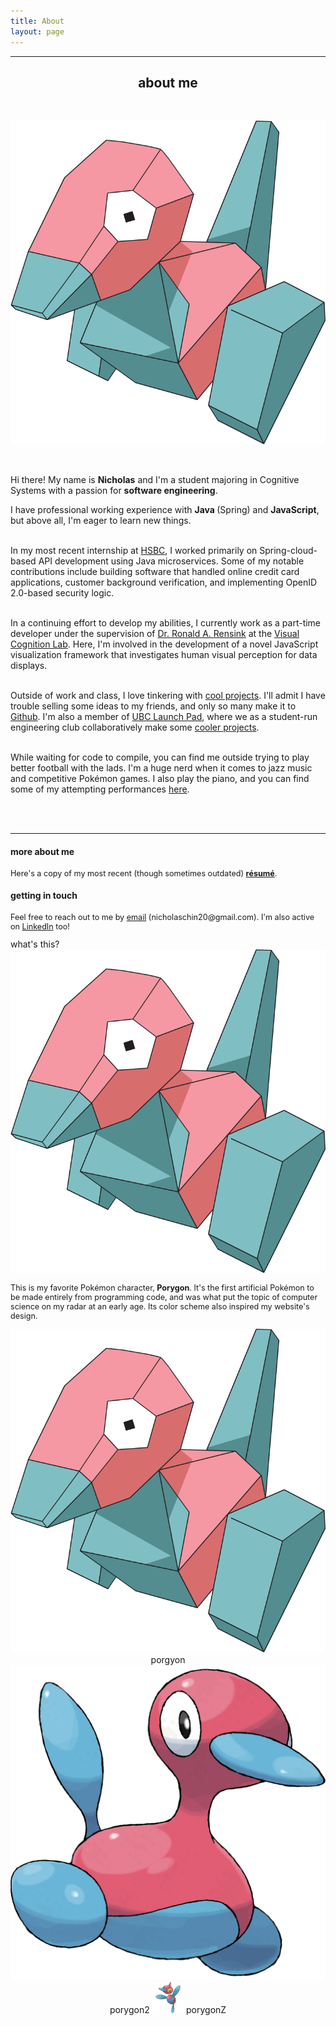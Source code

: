 ```yaml
---
title: About
layout: page
---
```

<!-- ![Profile Image]({% if site.external-image %}{{ site.picture }}{% else %}{{ site.url }}/{{ site.picture }}{% endif %}) -->

<hr/>
<center> <h2> about me </h2> </center>
<br class="porygon-line"/>
<p align="center">
	<img class="porygon" src='/assets/images/porygon.png' >
</p>
<br class="porygon-line"/>


<p>Hi there! My name is <b>Nicholas</b> and I'm a student majoring in Cognitive Systems with a passion for <b>software engineering</b>. <br> </p>

<p>I have professional working experience with <b> Java </b> (Spring) and <b> JavaScript</b>, but above all, I'm eager to learn new things.<br/><br/>

  In my most recent internship at <a target="_blank" href="https://www.hsbc.ca/"> HSBC</a>, I worked primarily on Spring-cloud-based API development using Java microservices. Some of my notable contributions include building software that handled online credit card applications, customer background verification, and implementing OpenID 2.0-based security logic. <br><br>

  In a continuing effort to develop my abilities, I currently work as a part-time developer under the supervision of <a target="_blank" href="https://www.researchgate.net/profile/Ronald_Rensink="> Dr. Ronald A. Rensink</a> at the <a target="_blank" href="https://viscoglab.psych.ubc.ca/"> Visual Cognition Lab</a>. Here, I'm involved in the development of a novel JavaScript visualization framework that investigates human visual perception for data displays. <br><br>

  Outside of work and class, I love tinkering with <a target="_blank" href="/projects"> cool projects</a>. I'll admit I have trouble selling some ideas to my friends, and only so many make it to <a target="_blank" href="https://github.com/theblackathena">Github</a>. I'm also a member of <a target="_blank" href="http://www.ubclaunchpad.com">UBC Launch Pad</a>, where we as a student-run engineering club collaboratively make some <a target="_blank" href="https://github.com/ubclaunchpad"> cooler projects</a>.<br><br>

  While waiting for code to compile, you can find me outside trying to play better football with the lads. I'm a huge nerd when it comes to jazz music and competitive Pokémon games. I also play the piano, and you can find some of my attempting performances <a target="_blank" href="/piano">here</a>. 
</p>
<br class="porygon-line"/>
<br>
<!-- <p align="center">
	<img class="mini-porygon" src='/assets/images/porygon.png' max-width="10%">
</p> -->
<!-- <p align="center">
<i style ="font-size:90%;">  </i> </p> -->
<hr/>


#### more about me
<p style="font-size:90%;">Here's a copy of my most recent (though sometimes outdated) <b><a target="_blank" href="mailto:nicholaschin20@gmail.com">résumé</a></b>.</p>


#### getting in touch
<p style="font-size:90%;">Feel free to reach out to me by <a target="_blank" href="mailto:nicholaschin20@gmail.com">email</a> (nicholaschin20@gmail.com). I'm also active on <a target="_blank" href="https://www.linkedin.com/in/nicholaschinjie/">LinkedIn</a> too! </p> 

<div class="inline-block">
 what's this?
<img class="mini-porygon" src='/assets/images/porygon.png' max-width="10%">
</div>
<p style="font-size:90%;"> This is my favorite Pokémon character, <b>Porygon</b>. It's the first artificial Pokémon to be made entirely from programming code, and was what put the topic of computer science on my radar at an early age. Its color scheme also inspired my website's design.</p>


<center>
<div class="inline-block">
<img class="mini-porygon" src='/assets/images/porygon.png' max-width="10%"> porgyon
<img class="mini-porygon" src='/assets/images/porygon2.png' max-width="10%"> porygon2
<img class="mini-porygonz" src='/assets/images/porygonz.png' width="10%"> porygonZ
</div>
<center/>



<!-- <h2>Skills</h2> -->

<!-- <ul class="skill-list">
	<li>HTML - Jade - Haml - Erb</li>
	<li>Responsive (Mobile First)</li>
	<li>CSS (Stylus, Sass, Less)</li>
	<li>Css Frameworks (Bootstrap, Foundation)</li>
	<li>Javascript (Design Patterns, Testes)</li>
	<li>NodeJS</li>
	<li>AngularJS - ReactJS</li>
	<li>Grunt - Gulp - Yeoman</li>
	<li>Git</li>
	<li>PHP</li>
	<li>Python</li>
	<li>MySQL - MongoDB</li>
	<li>Scrum and Kanban</li>
	<li>TDD e Continuous Integration</li>
</ul> -->

<!-- <h2>Projects</h2> -->
<!-- 
<ul>
	<li><a href="https://github.com/">Lorem Lorem</a></li>
	<li><a href="https://github.com/">Ipsum Dolor</a></li>
	<li><a href="https://github.com/">Dolor Lorem</a></li>
</ul> -->
